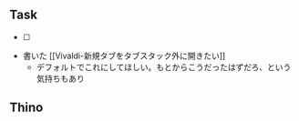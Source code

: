 ## Task
- [ ]

- 書いた [[Vivaldi-新規タブをタブスタック外に開きたい]]
	- デフォルトでこれにしてほしい。もとからこうだったはずだろ、という気持ちもあり
## Thino


